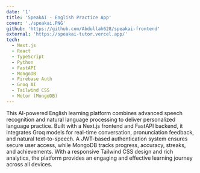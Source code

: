 ```yaml
---
date: '1'
title: 'SpeakAI - English Practice App'
cover: './speakai.PNG'
github: 'https://github.com/Abdullah628/speakai-frontend'
external: 'https://speakai-tutor.vercel.app/'
tech:
  - Next.js
  - React
  - TypeScript
  - Python
  - FastAPI
  - MongoDB
  - Firebase Auth
  - Groq AI
  - Tailwind CSS
  - Motor (MongoDB)
---
```


<!-- A minimal, dark blue theme for VS Code, Sublime Text, Atom, iTerm, and more. Available on [Visual Studio Marketplace](https://marketplace.visualstudio.com/items?itemName=brittanychiang.halcyon-vscode), [Package Control](https://packagecontrol.io/packages/Halcyon%20Theme), [Atom Package Manager](https://atom.io/themes/halcyon-syntax), and [npm](https://www.npmjs.com/package/hyper-halcyon-theme). -->

This AI-powered English learning platform combines advanced speech recognition and natural language processing to deliver personalized language practice. Built with a Next.js frontend and FastAPI backend, it integrates Groq models for real-time conversation, pronunciation feedback, and natural text-to-speech. A JWT-based authentication system ensures secure user access, while MongoDB tracks progress, accuracy, streaks, and achievements. With a responsive Tailwind CSS design and rich analytics, the platform provides an engaging and effective learning journey across all devices.
